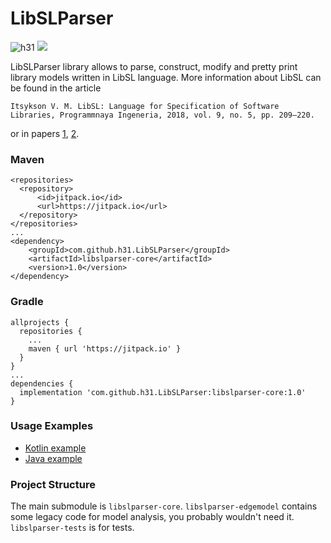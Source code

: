 # LibSLParser

![h31](https://circleci.com/gh/h31/LibSLParser.svg?style=shield)
[![](https://jitpack.io/v/h31/LibSLParser.svg)](https://jitpack.io/#h31/LibSLParser)

LibSLParser library allows to parse, construct, modify and pretty print library models written in LibSL language. More information about LibSL can be found in the article
```
Itsykson V. M. LibSL: Language for Specification of Software Libraries, Programmnaya Ingeneria, 2018, vol. 9, no. 5, pp. 209—220.
```
or in papers [1](https://link.springer.com/article/10.3103/S0146411618070027), [2](https://link.springer.com/chapter/10.1007/978-3-030-57663-9_23).

### Maven
```
<repositories>
  <repository>
      <id>jitpack.io</id>
      <url>https://jitpack.io</url>
  </repository>
</repositories>
...
<dependency>
    <groupId>com.github.h31.LibSLParser</groupId>
    <artifactId>libslparser-core</artifactId>
    <version>1.0</version>
</dependency>
```

### Gradle
```
allprojects {
  repositories {
    ...
    maven { url 'https://jitpack.io' }
  }
}
...
dependencies {
  implementation 'com.github.h31.LibSLParser:libslparser-core:1.0'
}
```

### Usage Examples

* [Kotlin example](https://github.com/h31/LibSLParser/blob/master/libslparser-tests/src/test/kotlin/ru/spbstu/insys/libsl/parser/test/ParserTest.kt#L22)
* [Java example](https://github.com/h31/LibSLParser/blob/master/libslparser-tests/src/test/java/ru/spbstu/insys/libsl/parser/test/ParserJavaUsageTest.java#L23)

### Project Structure

The main submodule is `libslparser-core`. `libslparser-edgemodel` contains some legacy code for model analysis, you probably wouldn't need it. `libslparser-tests` is for tests.
